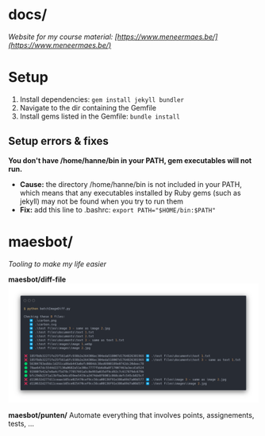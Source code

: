 # docs/
*Website for my course material: [https://www.meneermaes.be/](https://www.meneermaes.be/)*

# Setup
1. Install dependencies: `gem install jekyll bundler`
2. Navigate to the dir containing the Gemfile
3. Install gems listed in the Gemfile: `bundle install`

## Setup errors & fixes
**You don't have /home/hanne/bin in your PATH, gem executables will not run.**
- **Cause:** the directory /home/hanne/bin is not included in your PATH, which means that any executables installed by Ruby gems (such as jekyll) may not be found when you try to run them
- **Fix:** add this line to .bashrc: `export PATH="$HOME/bin:$PATH"`

# maesbot/
*Tooling to make my life easier*

**maesbot/diff-file**
![diff-fileTerminal output](readme/carbon.png)

**maesbot/punten/**
Automate everything that involves points, assignements, tests, ...

